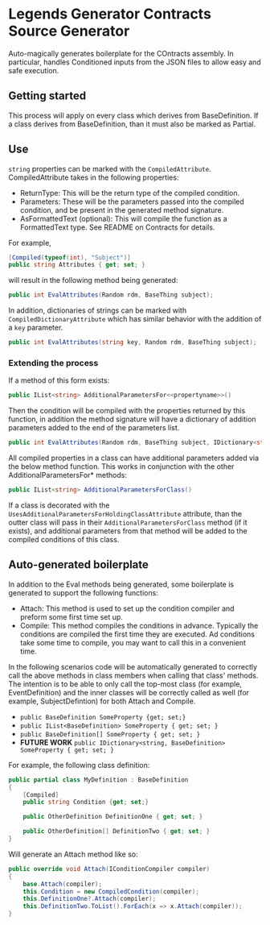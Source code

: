 # Legends Generator Contracts Source Generator

Auto-magically generates boilerplate for the COntracts assembly. In particular, handles Conditioned inputs from the JSON files to allow easy and safe execution.

## Getting started

This process will apply on every class which derives from BaseDefinition. If a class derives from BaseDefinition, than it must also be marked as Partial. 

## Use

`string` properties can be marked with the `CompiledAttribute`. CompiledAttribute takes in the following properties:
* ReturnType: This will be the return type of the compiled condition.
* Parameters: These will be the parameters passed into the compiled condition, and be present in the generated method signature.
* AsFormattedText (optional): This will compile the function as a FormattedText type. See README on Contracts for details.

For example, 
```csharp
[Compiled(typeof(int), "Subject")]
public string Attributes { get; set; }
```
will result in the following method being generated:

```csharp
public int EvalAttributes(Random rdm, BaseThing subject);
```

In addition, dictionaries of strings can be marked with `CompiledDictionaryAttribute` which has similar behavior with the addition of a `key` parameter.

```csharp
public int EvalAttributes(string key, Random rdm, BaseThing subject);
```

### Extending the process

If a method of this form exists:

```csharp
public IList<string> AdditionalParametersFor<<propertyname>>()
```

Then the condition will be compiled with the properties returned by this function, in addition the method signature will have a dictionary of addition parameters added to the end of the parameters list.

```csharp
public int EvalAttributes(Random rdm, BaseThing subject, IDictionary<string, BaseThing> additionalPParameters);
```

All compiled properties in a class can have additional parameters added via the below method function. This works in conjunction with the other AdditionalParametersFor* methods:
```csharp
public IList<string> AdditionalParametersForClass()
```

If a class is decorated with the `UsesAdditionalParametersForHoldingClassAttribute` attribute, than the outter class will pass in their `AdditionalParametersForClass` method (if it exists), and additional parameters from that method will be added to the compiled conditions of this class.

## Auto-generated boilerplate

In addition to the Eval methods being generated, some boilerplate is generated to support the following functions:
* Attach: This method is used to set up the condition compiler and preform some first time set up.
* Compile: This method compiles the conditions in advance. Typically the conditions are compiled the first time they are executed. Ad conditions take some time to compile, you may want to call this in a convenient time.

In the following scenarios code will be automatically generated to correctly call the above methods in class members when calling that class' methods. The intention is to be able to only call the top-most class (for example, EventDefinition) and the inner classes will be correctly called as well (for example, SubjectDefintion) for both Attach and Compile.
* `public BaseDefinition SomeProperty {get; set;}`
* `public IList<BaseDefinition> SomeProperty { get; set; }`
* `public BaseDefinition[] SomeProperty { get; set; }`
* **FUTURE WORK** `public IDictionary<string, BaseDefinition> SomeProperty { get; set; }`

For example, the following class definition:
```csharp
public partial class MyDefinition : BaseDefinition
{
    [Compiled]
    public string Condition {get; set;}

    public OtherDefinition DefinitionOne { get; set; }

    public OtherDefinition[] DefinitionTwo { get; set; }
}
```

Will generate an Attach method like so:

```csharp
public override void Attach(IConditionCompiler compiler)
{
    base.Attach(compiler);
    this.Condition = new CompiledCondition(compiler);
    this.DefinitionOne?.Attach(compiler);
    this.DefinitionTwo.ToList().ForEach(x => x.Attach(compiler));
}
```